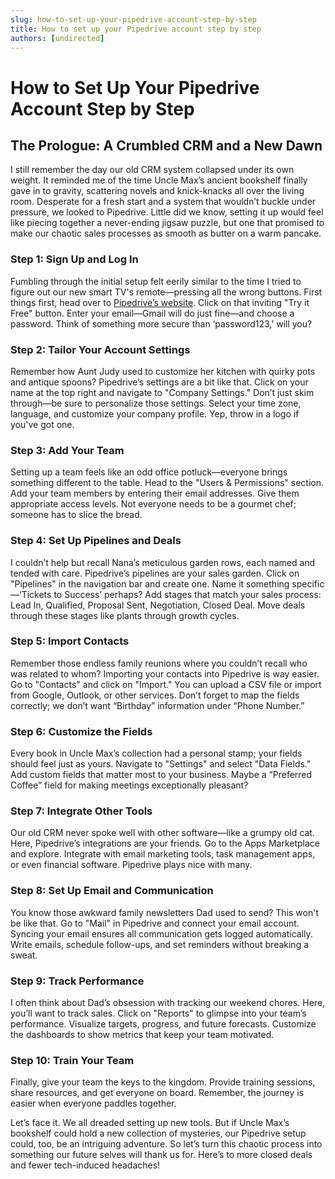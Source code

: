 ```yaml
---
slug: how-to-set-up-your-pipedrive-account-step-by-step
title: How to set up your Pipedrive account step by step
authors: [undirected]
---
```


# How to Set Up Your Pipedrive Account Step by Step

## The Prologue: A Crumbled CRM and a New Dawn

I still remember the day our old CRM system collapsed under its own weight. It reminded me of the time Uncle Max’s ancient bookshelf finally gave in to gravity, scattering novels and knick-knacks all over the living room. Desperate for a fresh start and a system that wouldn’t buckle under pressure, we looked to Pipedrive. Little did we know, setting it up would feel like piecing together a never-ending jigsaw puzzle, but one that promised to make our chaotic sales processes as smooth as butter on a warm pancake.

### Step 1: Sign Up and Log In

Fumbling through the initial setup felt eerily similar to the time I tried to figure out our new smart TV's remote—pressing all the wrong buttons. First things first, head over to [Pipedrive’s website](https://www.pipedrive.com/). Click on that inviting "Try it Free" button. Enter your email—Gmail will do just fine—and choose a password. Think of something more secure than ‘password123,’ will you?

### Step 2: Tailor Your Account Settings

Remember how Aunt Judy used to customize her kitchen with quirky pots and antique spoons? Pipedrive’s settings are a bit like that. Click on your name at the top right and navigate to "Company Settings." Don’t just skim through—be sure to personalize those settings. Select your time zone, language, and customize your company profile. Yep, throw in a logo if you've got one.

### Step 3: Add Your Team

Setting up a team feels like an odd office potluck—everyone brings something different to the table. Head to the "Users & Permissions" section. Add your team members by entering their email addresses. Give them appropriate access levels. Not everyone needs to be a gourmet chef; someone has to slice the bread.

### Step 4: Set Up Pipelines and Deals

I couldn’t help but recall Nana’s meticulous garden rows, each named and tended with care. Pipedrive’s pipelines are your sales garden. Click on "Pipelines" in the navigation bar and create one. Name it something specific—‘Tickets to Success’ perhaps? Add stages that match your sales process: Lead In, Qualified, Proposal Sent, Negotiation, Closed Deal. Move deals through these stages like plants through growth cycles.

### Step 5: Import Contacts

Remember those endless family reunions where you couldn’t recall who was related to whom? Importing your contacts into Pipedrive is way easier. Go to "Contacts" and click on "Import." You can upload a CSV file or import from Google, Outlook, or other services. Don’t forget to map the fields correctly; we don’t want “Birthday” information under “Phone Number.”

### Step 6: Customize the Fields

Every book in Uncle Max’s collection had a personal stamp; your fields should feel just as yours. Navigate to "Settings" and select "Data Fields." Add custom fields that matter most to your business. Maybe a “Preferred Coffee” field for making meetings exceptionally pleasant?

### Step 7: Integrate Other Tools

Our old CRM never spoke well with other software—like a grumpy old cat. Here, Pipedrive’s integrations are your friends. Go to the Apps Marketplace and explore. Integrate with email marketing tools, task management apps, or even financial software. Pipedrive plays nice with many.

### Step 8: Set Up Email and Communication

You know those awkward family newsletters Dad used to send? This won't be like that. Go to "Mail" in Pipedrive and connect your email account. Syncing your email ensures all communication gets logged automatically. Write emails, schedule follow-ups, and set reminders without breaking a sweat.

### Step 9: Track Performance

I often think about Dad’s obsession with tracking our weekend chores. Here, you’ll want to track sales. Click on "Reports" to glimpse into your team’s performance. Visualize targets, progress, and future forecasts. Customize the dashboards to show metrics that keep your team motivated.

### Step 10: Train Your Team

Finally, give your team the keys to the kingdom. Provide training sessions, share resources, and get everyone on board. Remember, the journey is easier when everyone paddles together.

Let’s face it. We all dreaded setting up new tools. But if Uncle Max’s bookshelf could hold a new collection of mysteries, our Pipedrive setup could, too, be an intriguing adventure. So let’s turn this chaotic process into something our future selves will thank us for. Here’s to more closed deals and fewer tech-induced headaches!